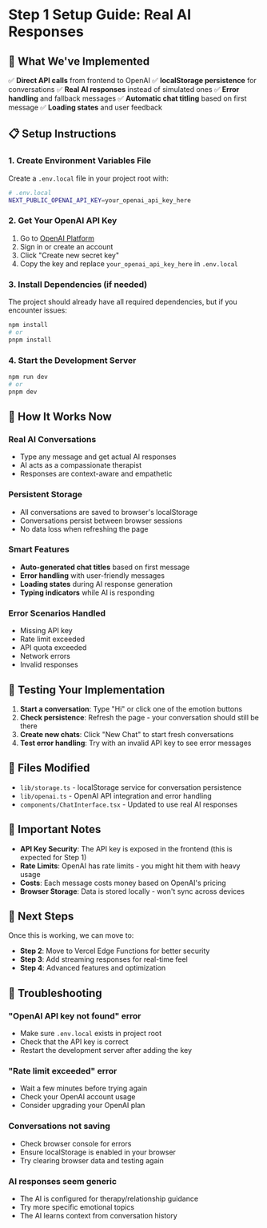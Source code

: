 # Step 1 Setup Guide: Real AI Responses

## 🚀 What We've Implemented

✅ **Direct API calls** from frontend to OpenAI
✅ **localStorage persistence** for conversations
✅ **Real AI responses** instead of simulated ones
✅ **Error handling** and fallback messages
✅ **Automatic chat titling** based on first message
✅ **Loading states** and user feedback

## 📋 Setup Instructions

### 1. Create Environment Variables File

Create a `.env.local` file in your project root with:

```bash
# .env.local
NEXT_PUBLIC_OPENAI_API_KEY=your_openai_api_key_here
```

### 2. Get Your OpenAI API Key

1. Go to [OpenAI Platform](https://platform.openai.com/api-keys)
2. Sign in or create an account
3. Click "Create new secret key"
4. Copy the key and replace `your_openai_api_key_here` in `.env.local`

### 3. Install Dependencies (if needed)

The project should already have all required dependencies, but if you encounter issues:

```bash
npm install
# or
pnpm install
```

### 4. Start the Development Server

```bash
npm run dev
# or
pnpm dev
```

## 🎯 How It Works Now

### **Real AI Conversations**
- Type any message and get actual AI responses
- AI acts as a compassionate therapist
- Responses are context-aware and empathetic

### **Persistent Storage**
- All conversations are saved to browser's localStorage
- Conversations persist between browser sessions
- No data loss when refreshing the page

### **Smart Features**
- **Auto-generated chat titles** based on first message
- **Error handling** with user-friendly messages
- **Loading states** during AI response generation
- **Typing indicators** while AI is responding

### **Error Scenarios Handled**
- Missing API key
- Rate limit exceeded
- API quota exceeded
- Network errors
- Invalid responses

## 🧪 Testing Your Implementation

1. **Start a conversation**: Type "Hi" or click one of the emotion buttons
2. **Check persistence**: Refresh the page - your conversation should still be there
3. **Create new chats**: Click "New Chat" to start fresh conversations
4. **Test error handling**: Try with an invalid API key to see error messages

## 🔧 Files Modified

- `lib/storage.ts` - localStorage service for conversation persistence
- `lib/openai.ts` - OpenAI API integration and error handling
- `components/ChatInterface.tsx` - Updated to use real AI responses

## 🚨 Important Notes

- **API Key Security**: The API key is exposed in the frontend (this is expected for Step 1)
- **Rate Limits**: OpenAI has rate limits - you might hit them with heavy usage
- **Costs**: Each message costs money based on OpenAI's pricing
- **Browser Storage**: Data is stored locally - won't sync across devices

## 🎉 Next Steps

Once this is working, we can move to:
- **Step 2**: Move to Vercel Edge Functions for better security
- **Step 3**: Add streaming responses for real-time feel
- **Step 4**: Advanced features and optimization

## 🐛 Troubleshooting

### "OpenAI API key not found" error
- Make sure `.env.local` exists in project root
- Check that the API key is correct
- Restart the development server after adding the key

### "Rate limit exceeded" error
- Wait a few minutes before trying again
- Check your OpenAI account usage
- Consider upgrading your OpenAI plan

### Conversations not saving
- Check browser console for errors
- Ensure localStorage is enabled in your browser
- Try clearing browser data and testing again

### AI responses seem generic
- The AI is configured for therapy/relationship guidance
- Try more specific emotional topics
- The AI learns context from conversation history
